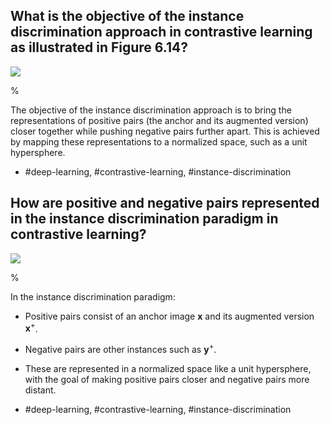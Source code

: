 ## What is the objective of the instance discrimination approach in contrastive learning as illustrated in Figure 6.14?

![](https://cdn.mathpix.com/cropped/2024_05_26_2753d844c203dd6fd40ag-1.jpg?height=571&width=440&top_left_y=215&top_left_x=151)

%

The objective of the instance discrimination approach is to bring the representations of positive pairs (the anchor and its augmented version) closer together while pushing negative pairs further apart. This is achieved by mapping these representations to a normalized space, such as a unit hypersphere.

- #deep-learning, #contrastive-learning, #instance-discrimination

## How are positive and negative pairs represented in the instance discrimination paradigm in contrastive learning?

![](https://cdn.mathpix.com/cropped/2024_05_26_2753d844c203dd6fd40ag-1.jpg?height=571&width=440&top_left_y=215&top_left_x=151)

%

In the instance discrimination paradigm:

- Positive pairs consist of an anchor image $\mathbf{x}$ and its augmented version $\mathbf{x}^+$.
- Negative pairs are other instances such as $\mathbf{y}^+$.
- These are represented in a normalized space like a unit hypersphere, with the goal of making positive pairs closer and negative pairs more distant.

- #deep-learning, #contrastive-learning, #instance-discrimination
